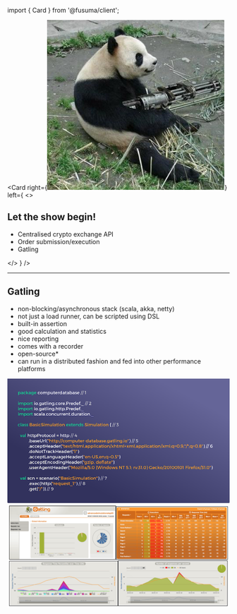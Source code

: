 import { Card } from '@fusuma/client';

<!--note
- 
-->

<Card
  right={<img src="../static/images/panda-gatling.png" alt="Panda holding a gatling gun" />}
  left={
    <>
      <h2>Let the show begin!</h2>
      <ul>
        <li>Centralised crypto exchange API</li>
        <li>Order submission/execution</li>
        <li>Gatling</li>
      </ul>
    </>
  }
/>


---

## Gatling

- non-blocking/asynchronous stack (scala, akka, netty)
- not just a load runner, can be scripted using DSL
- built-in assertion
- good calculation and statistics
- nice reporting 
- comes with a recorder
- open-source*
- can run in a distributed fashion and fed into other performance platforms

<div class="grid">
    <div class="column">
        <img src="../static/images/gatling-script.png" alt="gatling scripting"/>
    </div>
    <div class="column">
        <img src="../static/images/gatling-report.png" alt="gatling report"/>
    </div>
</div>


